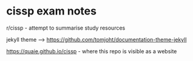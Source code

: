 # cissp exam notes

r/cissp - attempt to summarise study resources

jekyll theme --> https://github.com/tomjoht/documentation-theme-jekyll

https://quaie.github.io/cissp - where this repo is visible as a website
